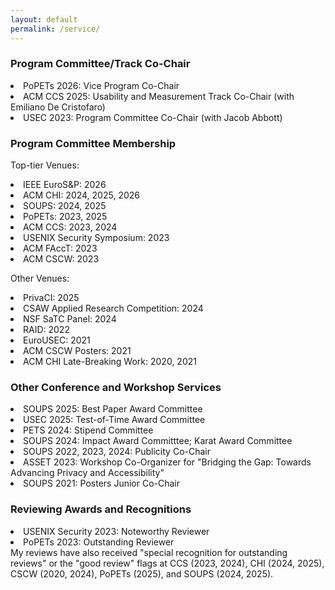 ```yaml
---
layout: default
permalink: /service/
---
```


<h3>Program Committee/Track Co-Chair </h3>

<li>PoPETs 2026: Vice Program Co-Chair</li>
<li>ACM CCS 2025: Usability and Measurement Track Co-Chair (with Emiliano De Cristofaro)</li>
<li>USEC 2023: Program Committee Co-Chair (with Jacob Abbott)</li>

<h3>Program Committee Membership</h3>

Top-tier Venues:

<li>IEEE EuroS&P: 2026</li>
<li>ACM CHI: 2024, 2025, 2026</li>
<li>SOUPS: 2024, 2025</li>
<li>PoPETs: 2023, 2025</li>
<li>ACM CCS: 2023, 2024</li>
<li>USENIX Security Symposium: 2023</li>
<li>ACM FAccT: 2023</li>
<li>ACM CSCW: 2023</li>

Other Venues:
<li>PrivaCI: 2025</li>
<li>CSAW Applied Research Competition: 2024</li>
<li>NSF SaTC Panel: 2024</li>
<li>RAID: 2022</li>
<li>EuroUSEC: 2021</li>
<li>ACM CSCW Posters: 2021</li>
<li>ACM CHI Late-Breaking Work: 2020, 2021</li>

<h3>Other Conference and Workshop Services</h3>
<li>SOUPS 2025: Best Paper Award Committee</li>
<li>USEC 2025: Test-of-Time Award Committee</li>
<li>PETS 2024: Stipend Committee</li>
<li>SOUPS 2024: Impact Award Committtee; Karat Award Committee</li>
<li>SOUPS 2022, 2023, 2024: Publicity Co-Chair</li>
<li>ASSET 2023: Workshop Co-Organizer for "Bridging the Gap: Towards Advancing Privacy and Accessibility"</li>
<li>SOUPS 2021: Posters Junior Co-Chair</li>

<h3>Reviewing Awards and Recognitions</h3>
<li>USENIX Security 2023: Noteworthy Reviewer</li>
<li>PoPETs 2023: Outstanding Reviewer</li>
My reviews have also received "special recognition for outstanding reviews" or the "good review" flags at CCS (2023, 2024), CHI (2024, 2025), CSCW (2020, 2024), PoPETs (2025), and SOUPS (2024, 2025).

